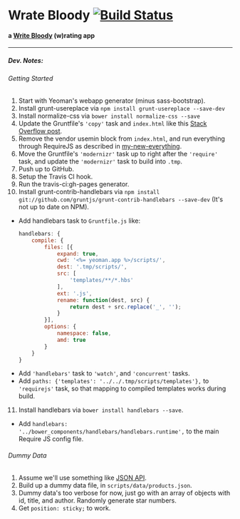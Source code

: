 # Wrate Bloody [![Build Status](https://travis-ci.org/mysterycommand/wrateblody.app.png?branch=master)](https://travis-ci.org/mysterycommand/wrateblody.app)
#### a [Write Bloody](http://writebloody.com/) (w)rating app

---

##### Dev. Notes:
###### Getting Started
 1. Start with Yeoman's webapp generator (minus sass-bootstrap).
 2. Install grunt-usereplace via `npm install grunt-usereplace --save-dev`
 3. Install normalize-css via `bower install normalize-css --save`
 4. Update the Gruntfile's `'copy'` task and `index.html` like this [Stack Overflow post](http://stackoverflow.com/questions/18785984/grunt-include-bower-components-in-usemin-block).
 5. Remove the vendor usemin block from `index.html`, and run everything through RequireJS as described in [my-new-everything](https://github.com/mysterycommand/my-new-everything).
 6. Move the Gruntfile's `'modernizr'` task up to right after the `'require'` task, and update the `'modernizr'` task to build into `.tmp`.
 7. Push up to GitHub.
 8. Setup the Travis CI hook.
 9. Run the travis-ci:gh-pages generator.
10. Install grunt-contrib-handlebars via `npm install git://github.com/gruntjs/grunt-contrib-handlebars --save-dev` (It's not up to date on NPM).
  - Add handlebars task to `Gruntfile.js` like:
    ```javascript
    handlebars: {
        compile: {
            files: [{
                expand: true,
                cwd: '<%= yeoman.app %>/scripts/',
                dest: '.tmp/scripts/',
                src: [
                    'templates/**/*.hbs'
                ],
                ext: '.js',
                rename: function(dest, src) {
                    return dest + src.replace('_', '');
                }
            }],
            options: {
                namespace: false,
                amd: true
            }
        }
    }
    ```
  - Add `'handlebars'` task to `'watch'`, and `'concurrent'` tasks.
  - Add `paths: {'templates': '../../.tmp/scripts/templates'},` to `'requirejs'` task, so that mapping to compiled templates works during build.
11. Install handlebars via `bower install handlebars --save`.
  - Add `handlebars: '../bower_components/handlebars/handlebars.runtime',` to the main Require JS config file.

###### Dummy Data
1. Assume we'll use something like [JSON API](http://wordpress.org/plugins/json-api/).
2. Build up a dummy data file, in `scripts/data/products.json`.
3. Dummy data's too verbose for now, just go with an array of objects with id, title, and author. Randomly generate star numbers.
4. Get `position: sticky;` to work.
